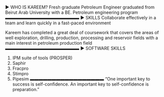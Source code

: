 ► WHO IS KAREEM?
Fresh graduate Petroleum Engineer graduated from Beirut Arab University with a BE. Petroleum engineering program
▬▬▬▬▬▬▬▬▬▬▬▬▬▬▬▬▬
► SKILLS
Collaborate effectively in a team and learn quickly in a fast-paced environment 

Kareem has completed a great deal of coursework that covers the areas of well exploration, drilling, production, processing and reservoir fields with a main interest in petroleum production field
▬▬▬▬▬▬▬▬▬▬▬▬▬▬▬▬▬
► SOFTWARE SKILLS
1. IPM suite of tools (PROSPER)
2. Saphir
3. Fracpro 
4. Stimpro 
5. Pipesim 
▬▬▬▬▬▬▬▬▬▬▬▬▬▬▬▬▬
“One important key to success is self-confidence. An important key to self-confidence is preparation.”


